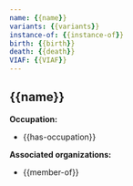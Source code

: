 ```yaml
---
name: {{name}}
variants: {{variants}}
instance-of: {{instance-of}}
birth: {{birth}}
death: {{death}}
VIAF: {{VIAF}}
---
```

## {{name}}

**Occupation:** 
- {{has-occupation}}

**Associated organizations:** 
- {{member-of}}